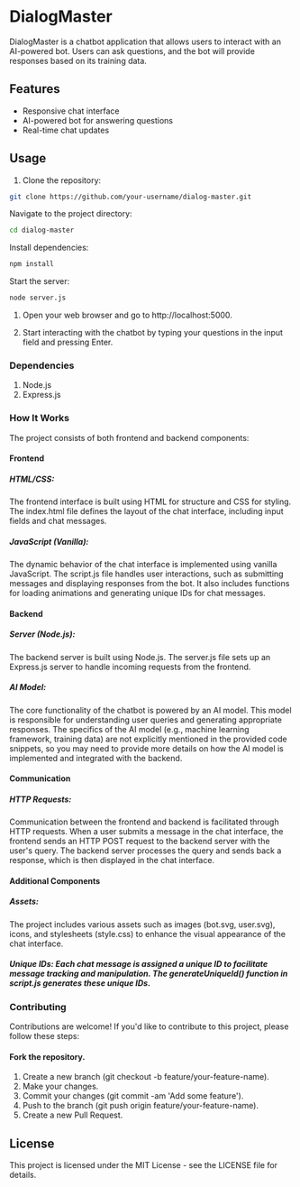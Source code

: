 # DialogMaster

DialogMaster is a chatbot application that allows users to interact with an AI-powered bot. Users can ask questions, and the bot will provide responses based on its training data.

## Features

- Responsive chat interface
- AI-powered bot for answering questions
- Real-time chat updates

## Usage

1. Clone the repository:

```bash
git clone https://github.com/your-username/dialog-master.git
```
Navigate to the project directory:
```bash
cd dialog-master
```
Install dependencies:
```bash
npm install
```

Start the server:
```bash
node server.js
```

1. Open your web browser and go to http://localhost:5000.

2. Start interacting with the chatbot by typing your questions in the input field and pressing Enter.

### Dependencies
1) Node.js
2) Express.js
   
### How It Works
The project consists of both frontend and backend components:

#### Frontend
##### HTML/CSS: 
The frontend interface is built using HTML for structure and CSS for styling. The index.html file defines the layout of the chat interface, including input fields and chat messages.

##### JavaScript (Vanilla):
The dynamic behavior of the chat interface is implemented using vanilla JavaScript. The script.js file handles user interactions, such as submitting messages and displaying responses from the bot. It also includes functions for loading animations and generating unique IDs for chat messages.

#### Backend
##### Server (Node.js):
The backend server is built using Node.js. The server.js file sets up an Express.js server to handle incoming requests from the frontend.

##### AI Model:
The core functionality of the chatbot is powered by an AI model. This model is responsible for understanding user queries and generating appropriate responses. The specifics of the AI model (e.g., machine learning framework, training data) are not explicitly mentioned in the provided code snippets, so you may need to provide more details on how the AI model is implemented and integrated with the backend.

#### Communication
##### HTTP Requests:
Communication between the frontend and backend is facilitated through HTTP requests. When a user submits a message in the chat interface, the frontend sends an HTTP POST request to the backend server with the user's query. The backend server processes the query and sends back a response, which is then displayed in the chat interface.

#### Additional Components
##### Assets:
The project includes various assets such as images (bot.svg, user.svg), icons, and stylesheets (style.css) to enhance the visual appearance of the chat interface.

##### Unique IDs: Each chat message is assigned a unique ID to facilitate message tracking and manipulation. The generateUniqueId() function in script.js generates these unique IDs.

### Contributing
Contributions are welcome! If you'd like to contribute to this project, please follow these steps:

#### Fork the repository.
1) Create a new branch (git checkout -b feature/your-feature-name).
2) Make your changes.
3) Commit your changes (git commit -am 'Add some feature').
4) Push to the branch (git push origin feature/your-feature-name).
5) Create a new Pull Request.

## License
This project is licensed under the MIT License - see the LICENSE file for details.

